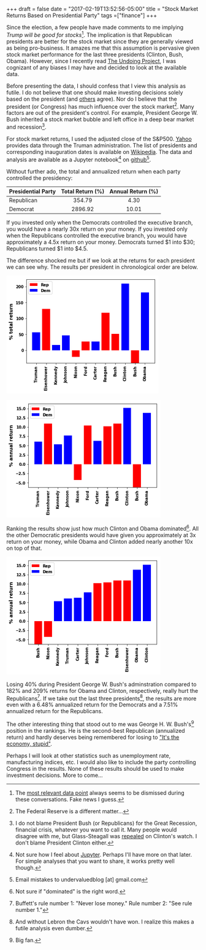 +++
draft = false
date = "2017-02-19T13:52:56-05:00"
title = "Stock Market Returns Based on Presidential Party"
tags =["finance"]
+++

Since the election, a few people have made comments to me implying *Trump will be good for stocks*[^trump]. The implication is that Republican presidents are better for the stock market since they are generally viewed as being pro-business. It amazes me that this assumption is pervasive given stock market performance for the last three presidents (Clinton, Bush, Obama). However, since I recently read [The Undoing Project](/2017/02/the-undoing-project), I was cognizant of any biases I may have and decided to look at the available data.

Before presenting the data, I should confess that I view this analysis as futile. I do not believe that one should make investing decisions solely based on the president (and [others](https://www.nytimes.com/2017/02/13/upshot/its-probably-a-bad-idea-to-sell-stocks-because-you-fear-trump.html) agree). Nor do I believe that the president (or Congress) has much influence over the stock market[^fed]. Many factors are out of the president's control. For example, President George W. Bush inherited a stock market bubble and left office in a deep bear market and recession[^bush].

For stock market returns, I used the adjusted close of the S&P500. [Yahoo](http://finance.yahoo.com/quote/%5EGSPC?p=^GSPC) provides data through the Truman administration. The list of presidents and corresponding inauguration dates is available on [Wikipedia](https://en.wikipedia.org/wiki/List_of_Presidents_of_the_United_States). The data and analysis are available as a Jupyter notebook[^jupyter] on [github](https://github.com/crewsj/data_analysis/blob/master/examples/stock_returns/presidential_returns.ipynb)[^mistakes].

Without further ado, the total and annualized return when each party controlled the presidency:

| Presidential Party | Total Return (%) | Annual Return (%)|
|--------------------|:----------------:|:----------------:|
| Republican         | 354.79           | 4.30             |
| Democrat           | 2896.92          | 10.01            |

If you invested only when the Democrats controlled the executive branch, you would have a nearly 30x return on your money. If you invested only when the Republicans controlled the executive branch, you would have approximately a 4.5x return on your money. Democrats turned $1 into $30; Republicans turned $1 into $4.5.

The difference shocked me but if we look at the returns for each president we can see why. The results per president in chronological order are below.

![total return](/images/total_return_chrono.png "total return")

![annual return](/images/annual_return_chrono.png "annual return")

Ranking the results show just how much Clinton and Obama dominated[^dominated]. All the other Democratic presidents would have given you approximately at 3x return on your money, while Obama and Clinton added nearly another 10x on top of that.

![annual return ranked](/images/annual_return_ranked.png "annual return ranked")

Losing 40% during President George W. Bush's adminstration compared to 182% and 209% returns for Obama and Clinton, respectively, really hurt the Republicans[^rule]. If we take out the last three presidents[^stupid], the results are more even with a 6.48% annualized return for the Democrats and a 7.51% annualized return for the Republicans.

The other interesting thing that stood out to me was George H. W. Bush's[^hwbush] position in the rankings. He is the second-best Republican (annualized return) and hardly deserves being remembered for losing to ["It's the economy, stupid"](https://en.wikipedia.org/wiki/It%27s_the_economy,_stupid). 

Perhaps I will look at other statistics such as unemployment rate, manufacturing indices, etc. I would also like to include the party controlling Congress in the results. None of these results should be used to make investment decisions. More to come...


[^trump]: The [most relevant data point](http://www.marketwatch.com/story/donald-trump-was-a-stock-market-disaster-2015-07-22) always seems to be dismissed during these conversations. Fake news I guess.

[^fed]: The Federal Reserve is a different matter...

[^bush]: I do not blame President Bush (or Republicans) for the Great Recession, financial crisis, whatever you want to call it. Many people would disagree with me, but Glass-Steagall was [repealed](https://en.wikipedia.org/wiki/Gramm%E2%80%93Leach%E2%80%93Bliley_Act) on Clinton's watch. I don't blame President Clinton either.

[^jupyter]: Not sure how I feel about [Jupyter](http://jupyter.org/). Perhaps I'll have more on that later. For simple analyses that you want to share, it works pretty well though.

[^mistakes]: Email mistakes to undervaluedblog [at] gmail.com

[^dominated]: Not sure if "dominated" is the right word.

[^stupid]: And without Lebron the Cavs wouldn't have won. I realize this makes a futile analysis even dumber.

[^rule]: Buffett's rule number 1: "Never lose money." Rule number 2: "See rule number 1."

[^hwbush]: Big fan.

